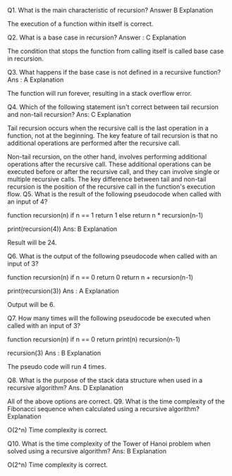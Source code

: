 Q1. What is the main characteristic of recursion?
Answer B
Explanation

The execution of a function within itself is correct.

Q2. What is a base case in recursion?
Answer : C
Explanation

The condition that stops the function from calling itself is called base case in recursion.

Q3. What happens if the base case is not defined in a recursive function?
Ans :  A
Explanation

The function will run forever, resulting in a stack overflow error.

Q4. Which of the following statement isn't correct between tail recursion and non-tail recursion?
Ans: C
Explanation

Tail recursion occurs when the recursive call is the last operation in a function, not at the beginning. The key feature of tail recursion is that no additional operations are performed after the recursive call.

Non-tail recursion, on the other hand, involves performing additional operations after the recursive call. These additional operations can be executed before or after the recursive call, and they can involve single or multiple recursive calls. The key difference between tail and non-tail recursion is the position of the recursive call in the function's execution flow.
Q5. What is the result of the following pseudocode when called with an input of 4?

function recursion(n)
   if n == 1
       return 1
   else
       return n * recursion(n-1)

print(recursion(4))
Ans: B
Explanation

Result will be 24.

Q6. What is the output of the following pseudocode when called with an input of 3?

function recursion(n)
   if n == 0
       return 0
   return n + recursion(n-1)

print(recursion(3))
Ans : A
Explanation

Output will be 6.

Q7. How many times will the following pseudocode be executed when called with an input of 3?

function recursion(n)
   if n == 0
       return
   print(n)
   recursion(n-1)

recursion(3)
Ans : B
Explanation

The pseudo code will run 4 times.

Q8. What is the purpose of the stack data structure when used in a recursive algorithm?
Ans. D
Explanation

All of the above options are correct.
Q9. What is the time complexity of the Fibonacci sequence when calculated using a recursive algorithm?
Explanation

O(2^n) Time complexity is correct.

Q10. What is the time complexity of the Tower of Hanoi problem when solved using a recursive algorithm?
Ans: B
Explanation

O(2^n) Time complexity is correct.